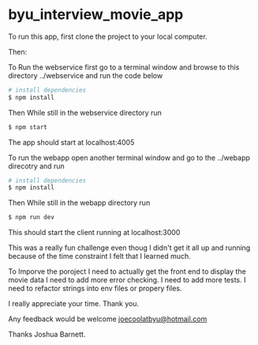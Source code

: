 # byu_interview_movie_app
To run this app, first clone the project to your local computer.

Then:

To Run the webservice first go to a terminal window and 
browse to this directory ../webservice and run the code below

```bash
# install dependencies
$ npm install
```
Then While still in the webservice directory run
```bash
$ npm start
```
The app should start at localhost:4005

To run the webapp open another terminal window and go to the 
../webapp direcotry and run
```bash
# install dependencies
$ npm install
```

Then While still in the webapp directory run
```bash
$ npm run dev
```

This should start the client running at localhost:3000

This was a really fun challenge even thoug I didn't get it all up and running because of the time constraint I felt that
I learned much. 

To Imporve the poroject I need to actually get the front end to display the movie data
I need to add more error checking.
I need to add more tests.
I need to refactor strings into env files or propery files.

I really appreciate your time.
Thank you.

Any feedback would be welcome joecoolatbyu@hotmail.com

Thanks Joshua Barnett.

